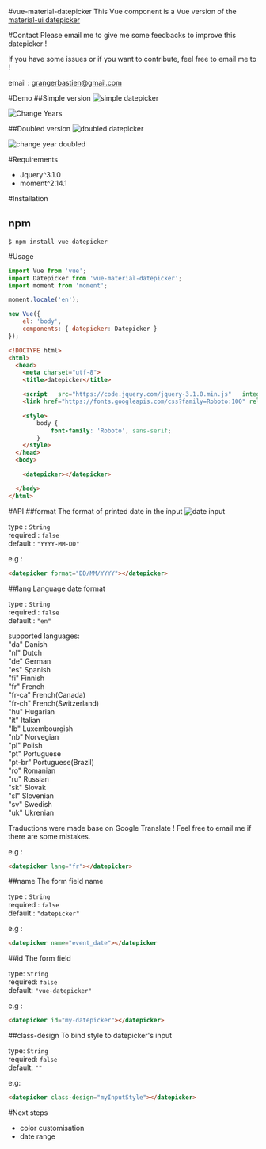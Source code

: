 #vue-material-datepicker
This Vue component is a Vue version of the [material-ui datepicker](http://www.material-ui.com/#/components/date-picker)

#Contact
Please email me to give me some feedbacks to improve this datepicker !

If you have some issues or if you want to contribute, feel free to email me to !

email : grangerbastien@gmail.com

#Demo
##Simple version
![simple datepicker](https://s3-eu-west-1.amazonaws.com/npm-images/vue-material-datepicker/simple-version.png)

![Change Years](https://s3-eu-west-1.amazonaws.com/npm-images/vue-material-datepicker/change-years.png)

##Doubled version
![doubled datepicker](https://s3-eu-west-1.amazonaws.com/npm-images/vue-material-datepicker/doubled-version.png)

![change year doubled](https://s3-eu-west-1.amazonaws.com/npm-images/vue-material-datepicker/change-year-doubled.png)

#Requirements
- Jquery^3.1.0
- moment^2.14.1

#Installation

## npm

```shell
$ npm install vue-datepicker
```

#Usage

```javascript
import Vue from 'vue';
import Datepicker from 'vue-material-datepicker';
import moment from 'moment';

moment.locale('en');

new Vue({
    el: 'body',
    components: { datepicker: Datepicker }
});
```


```html
<!DOCTYPE html>
<html>
  <head>
    <meta charset="utf-8">
    <title>datepicker</title>

    <script   src="https://code.jquery.com/jquery-3.1.0.min.js"   integrity="sha256-cCueBR6CsyA4/9szpPfrX3s49M9vUU5BgtiJj06wt/s="   crossorigin="anonymous"></script>
    <link href="https://fonts.googleapis.com/css?family=Roboto:100" rel="stylesheet">

    <style>
    	body {
    		font-family: 'Roboto', sans-serif;
    	}
    </style>
  </head>
  <body>

    <datepicker></datepicker>

  </body>
</html>

```

#API
##format
The format of printed date in the input
![date input](https://s3-eu-west-1.amazonaws.com/npm-images/vue-material-datepicker/input-date.png)

type : `String`   
required : `false`   
default : `"YYYY-MM-DD"`  

e.g :   
```html
<datepicker format="DD/MM/YYYY"></datepicker>
```

##lang
Language date format

type : `String`   
required : `false`   
default : `"en"`   

supported languages:   
"da" Danish   
"nl" Dutch   
"de" German   
"es" Spanish   
"fi" Finnish  
"fr" French   
"fr-ca" French(Canada)   
"fr-ch" French(Switzerland)   
"hu" Hugarian   
"it" Italian   
"lb" Luxembourgish   
"nb" Norvegian   
"pl" Polish   
"pt" Portuguese   
"pt-br" Portuguese(Brazil)   
"ro" Romanian   
"ru" Russian   
"sk" Slovak   
"sl" Slovenian   
"sv" Swedish   
"uk" Ukrenian   

Traductions were made base on Google Translate ! Feel free to email me if there are some mistakes. 

e.g :   
```html
<datepicker lang="fr"></datepicker>
```

##name
The form field name

type : `String`   
required : `false`   
default : `"datepicker"`   

e.g :   
```html
<datepicker name="event_date"></datepicker
```

##id
The form field

type: `String`    
required: `false`  
default: `"vue-datepicker"`

e.g :      
```html
<datepicker id="my-datepicker"></datepicker>
```

##class-design
To bind style to datepicker's input

type: `String`  
required: `false`    
default: `""`

e.g:    
```html
<datepicker class-design="myInputStyle"></datepicker>
```

#Next steps
- color customisation
- date range


